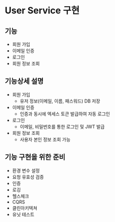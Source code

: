 # User Service 구현

## 기능
- 회원 가입
- 이메일 인증
- 로그인
- 회원 정보 조회

## 기능상세 설명
- 회원 가입
  - 유저 정보(이메일, 이름, 패스워드) DB 저장
- 이메일 인증
  - 인증과 동시에 엑세스 토큰 발급하여 자동 로그인
- 로그인 
  - 이메일, 비밀번호를 통한 로그인 및 JWT 발급
- 회원 정보 조회
  - 사용자 본인 정보 조회 가능

## 기능 구현을 위한 준비
- 환경 변수 설정
- 요청 유효성 검증
- 인증
- 로깅
- 헬스체크
- CQRS
- 클린아키텍쳐
- 유닛 테스트